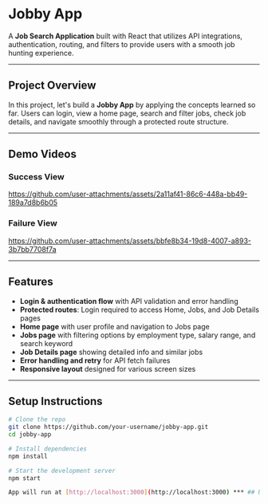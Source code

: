 # Jobby App  

A **Job Search Application** built with React that utilizes API integrations, authentication, routing, and filters to provide users with a smooth job hunting experience.  

---

## Project Overview  

In this project, let's build a **Jobby App** by applying the concepts learned so far. Users can login, view a home page, search and filter jobs, check job details, and navigate smoothly through a protected route structure.  

---

## Demo Videos  

### Success View  
https://github.com/user-attachments/assets/2a11af41-86c6-448a-bb49-189a7d8b6b05  

### Failure View  
https://github.com/user-attachments/assets/bbfe8b34-19d8-4007-a893-3b7bb7708f7a  

---

## Features  

- **Login & authentication flow** with API validation and error handling  
- **Protected routes**: Login required to access Home, Jobs, and Job Details pages  
- **Home page** with user profile and navigation to Jobs page  
- **Jobs page** with filtering options by employment type, salary range, and search keyword  
- **Job Details page** showing detailed info and similar jobs  
- **Error handling and retry** for API fetch failures  
- **Responsive layout** designed for various screen sizes  

---

## Setup Instructions  

```bash
# Clone the repo
git clone https://github.com/your-username/jobby-app.git
cd jobby-app

# Install dependencies
npm install

# Start the development server
npm start

App will run at [http://localhost:3000](http://localhost:3000) *** ## Usage - Use valid credentials to login: - Username: rahul - Password: rahul@2021 - Navigate between Login, Home, Jobs, and Job Details routes - Apply filters on Jobs page and search jobs by title - Click on job cards to view details - Logout to return to Login page *** ## API Endpoints | Functionality | Method | Endpoint | Description | |-----------------------|--------|---------------------------------|------------------------------------------| | Login | POST | https://apis.ccbp.in/login | Authenticate user and receive JWT token | | Profile | GET | https://apis.ccbp.in/profile | Fetch user profile details | | Jobs List | GET | https://apis.ccbp.in/jobs | Fetch list of jobs with filters | | Job Details | GET | https://apis.ccbp.in/jobs/:id | Fetch detailed info for a specific job | *** ## Component Structure - Login Route: User login & validation - Home Route: User profile, navigation - Jobs Route: Job listing with filter/search - JobItemDetails: Detailed job info and similar jobs - Header: Navigation and logout *** ## Design & UI - Responsive design supporting extra small to extra large screens - UI colors include hex codes: #64748b, #4f46e5, #f8fafc, #272727 and others - Font family used: Roboto - Images and layout inspired by the provided design assets *** ## Author 👤 [Raju Aamanchi] — A React developer building modern, user-friendly web apps. *** Thanks for checking out the Jobby App! 🚀 ***
